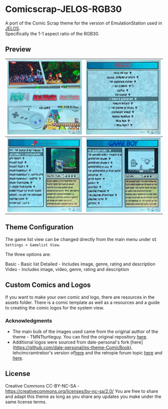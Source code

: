 # Comicscrap-JELOS-RGB30
A port of the Comic Scrap theme for the version of EmulationStation used in [JELOS](https://www.jelos.org).  
Specifically the 1-1 aspect ratio of the RGB30.

## Preview
| ![system view](https://github.com/RetroMan84/Comicscrap-JELOS-RGB30/blob/main/_inc/assets/preview/systemview.png) | ![menu](https://github.com/RetroMan84/Comicscrap-JELOS-RGB30/blob/main/_inc/assets/preview/basicview.png) | 
| -- | -- |
| ![gamelist-view-1](https://github.com/RetroMan84/Comicscrap-JELOS-RGB30/blob/main/_inc/assets/preview/detailedview.png) | ![gamelist-view-2](https://github.com/RetroMan84/Comicscrap-JELOS-RGB30/blob/main/_inc/assets/preview/videoview.png) |

## Theme Configuration

The game list view can be changed directly from the main menu under `UI Settings > Gamelist View`.

The three options are:

Basic - Basic list
Detailed - Includes image, genre, rating and description
Video - Includes image, video, genre, rating and description

## Custom Comics and Logos
If you want to make your own comic and logo, there are resources in the assets folder. There is a comic template as well as a resources and a guide to creating the comic logos for the system view.

### **Acknowledgments**
* The main bulk of the images used came from the original author of the theme - TMNTturtleguy. You can find the original repository [here](https://github.com/TMNTturtleguy/es-theme-ComicBook).
* Additional logos were sourced from dale-personal's fork [here] (https://github.com/dale-personal/es-theme-ComicBook), lehcimcramtrebor's version of[here](https://github.com/lehcimcramtrebor/es-theme-comicscrap) and the retropie forum topic [here](https://retropie.org.uk/forum/topic/9211/new-comic-book-theme/841) and [here](https://sites.google.com/view/comicthemelogos/home).


## **License**
Creative Commons CC-BY-NC-SA - https://creativecommons.org/licenses/by-nc-sa/2.0/
You are free to share and adapt this theme as long as you share any updates you make under the same license terms.
